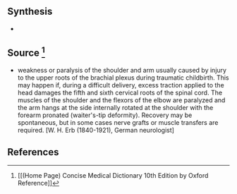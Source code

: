 ## Synthesis
- 
## Source [^1]
- weakness or paralysis of the shoulder and arm usually caused by injury to the upper roots of the brachial plexus during traumatic childbirth. This may happen if, during a difficult delivery, excess traction applied to the head damages the fifth and sixth cervical roots of the spinal cord. The muscles of the shoulder and the flexors of the elbow are paralyzed and the arm hangs at the side internally rotated at the shoulder with the forearm pronated (waiter's-tip deformity). Recovery may be spontaneous, but in some cases nerve grafts or muscle transfers are required. \[W. H. Erb (1840-1921), German neurologist]
## References

[^1]: [[(Home Page) Concise Medical Dictionary 10th Edition by Oxford Reference]]